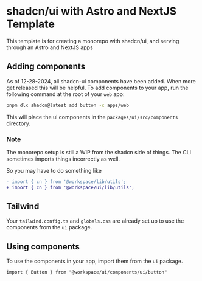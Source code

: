 # shadcn/ui with Astro and NextJS  Template

This template is for creating a monorepo with shadcn/ui, and serving through an Astro and NextJS apps


## Adding components

As of 12-28-2024, all shadcn-ui components have been added. When more get released this will be helpful. 
To add components to your app, run the following command at the root of your `web` app:

```bash
pnpm dlx shadcn@latest add button -c apps/web
```

This will place the ui components in the `packages/ui/src/components` directory.

### Note

The monorepo setup is still a WIP from the shadcn side of things. The CLI sometimes imports things incorrectly as well. 

So you may have to do something like

```diff
- import { cn } from '@workspace/lib/utils';
+ import { cn } from '@workspace/ui/lib/utils';
```

## Tailwind

Your `tailwind.config.ts` and `globals.css` are already set up to use the components from the `ui` package.

## Using components

To use the components in your app, import them from the `ui` package.

```tsx
import { Button } from "@workspace/ui/components/ui/button"
```
